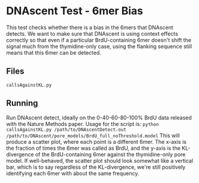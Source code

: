# DNAscent Test - 6mer Bias

This test checks whether there is a bias in the 6mers that DNAscent detects.  We want to make sure that DNAscent is using context effects correctly so that even if a particular BrdU-containing 6mer doesn't shift the signal much from the thymidine-only case, using the flanking sequence still means that this 6mer can be detected.

## Files

`callsAgainstKL.py`

## Running

Run DNAscent detect, ideally on the 0-40-60-80-100% BrdU data released with the Nature Methods paper.  Usage for the script is:
`python callsAgainstKL.py /path/to/DNAscentDetect.out /path/to/DNAscent/pore_models/BrdU_full_noThreshold.model`
This will produce a scatter plot, where each point is a different 6mer.  The x-axis is the fraction of times the 6mer was called as BrdU, and the y-axis is the KL-divergence of the BrdU-containing 6mer against the thymidine-only pore model.  If well-behaved, the scatter plot should look somewhat like a vertical bar, which is to say regardless of the KL-divergence, we're still positively identifying each 6mer with about the same frequency. 
